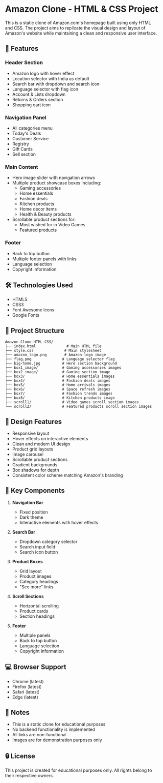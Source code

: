 # Amazon Clone - HTML & CSS Project

This is a static clone of Amazon.com's homepage built using only HTML and CSS. The project aims to replicate the visual design and layout of Amazon's website while maintaining a clean and responsive user interface.

## 🚀 Features

### Header Section
- Amazon logo with hover effect
- Location selector with India as default
- Search bar with dropdown and search icon
- Language selector with flag icon
- Account & Lists dropdown
- Returns & Orders section
- Shopping cart icon

### Navigation Panel
- All categories menu
- Today's Deals
- Customer Service
- Registry
- Gift Cards
- Sell section

### Main Content
- Hero image slider with navigation arrows
- Multiple product showcase boxes including:
  - Gaming accessories
  - Home essentials
  - Fashion deals
  - Kitchen products
  - Home decor items
  - Health & Beauty products
- Scrollable product sections for:
  - Most wished for in Video Games
  - Featured products

### Footer
- Back to top button
- Multiple footer panels with links
- Language selection
- Copyright information

## 🛠️ Technologies Used

- HTML5
- CSS3
- Font Awesome Icons
- Google Fonts

## 📁 Project Structure

```
Amazon-Clone-HTML-CSS/
├── index.html              # Main HTML file
├── style.css              # Main stylesheet
├── amazon_logo.png        # Amazon logo image
├── flag.png              # Language selector flag
├── big-home.jpg          # Hero section background
├── box1_image/           # Gaming accessories images
├── box2_image/           # Gaming section image
├── box3/                 # Home essentials images
├── box4/                 # Fashion deals images
├── box5/                 # Home arrivals images
├── box6/                 # Space refresh images
├── box7/                 # Fashion trends images
├── box8/                 # Kitchen products image
├── scroll1/              # Video games scroll section images
└── scroll2/              # Featured products scroll section images
```

## 🎨 Design Features

- Responsive layout
- Hover effects on interactive elements
- Clean and modern UI design
- Product grid layouts
- Image carousel
- Scrollable product sections
- Gradient backgrounds
- Box shadows for depth
- Consistent color scheme matching Amazon's branding

## 🎯 Key Components

1. **Navigation Bar**
   - Fixed position
   - Dark theme
   - Interactive elements with hover effects

2. **Search Bar**
   - Dropdown category selector
   - Search input field
   - Search icon button

3. **Product Boxes**
   - Grid layout
   - Product images
   - Category headings
   - "See more" links

4. **Scroll Sections**
   - Horizontal scrolling
   - Product cards
   - Section headings

5. **Footer**
   - Multiple panels
   - Back to top button
   - Language selection
   - Copyright information

## 💻 Browser Support

- Chrome (latest)
- Firefox (latest)
- Safari (latest)
- Edge (latest)

## 📝 Notes

- This is a static clone for educational purposes
- No backend functionality is implemented
- All links are non-functional
- Images are for demonstration purposes only

## 🔒 License

This project is created for educational purposes only. All rights belong to their respective owners.